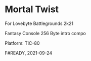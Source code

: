 # Mortal Twist

For Lovebyte Battlegrounds 2k21

Fantasy Console 256 Byte intro compo

Platform: TIC-80

F#READY, 2021-09-24
